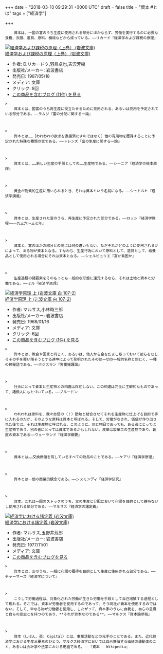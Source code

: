 
+++
date = "2018-03-10 09:29:31 +0000 UTC"
draft = false
title = "資本 #とは"
tags = ["経済学"]

+++
>
        資本は、一国の富のうち生産に使用される部分にほかならず、労働を実行するのに必要な食糧、衣服、道具、原料、機械などから成っている。――リカード『経済学および課税の原理』

    
<div class="hatena-asin-detail"><a href="http://www.amazon.co.jp/exec/obidos/ASIN/4003410912/bestylesnet-22/"><img src="https://images-fe.ssl-images-amazon.com/images/I/510HW787%2B7L._SL160_.jpg" class="hatena-asin-detail-image" alt="経済学および課税の原理〈上巻〉 (岩波文庫)" title="経済学および課税の原理〈上巻〉 (岩波文庫)"/></a><div class="hatena-asin-detail-info"><a href="http://www.amazon.co.jp/exec/obidos/ASIN/4003410912/bestylesnet-22/">経済学および課税の原理〈上巻〉 (岩波文庫)</a><ul><li><span class="hatena-asin-detail-label">作者:</span> D.リカードウ,羽鳥卓也,吉沢芳樹</li><li><span class="hatena-asin-detail-label">出版社/メーカー:</span> 岩波書店</li><li><span class="hatena-asin-detail-label">発売日:</span> 1987/05/18</li><li><span class="hatena-asin-detail-label">メディア:</span> 文庫</li><li> <span class="hatena-asin-detail-label">クリック</span>: 9回</li><li><a href="http://d.hatena.ne.jp/asin/4003410912/bestylesnet-22" target="_blank">この商品を含むブログ (11件) を見る</a></li></ul></div><div class="hatena-asin-detail-foot"></div></div>

    >
        資本とは、国富のうち再生産に役立たせるために充用される、あるいは充用を予定されている部分である。――ラムジ『富の分配に関する一論』

    

    >
        資本とは……［われわれの欲求を直接満たすのではなく］他の有用物を獲得することに予定された特殊な種類の富である。――トレンズ『富の生産に関する一論』

    

    >
        資本とは、……新しい生産の手段としての……生産物である。――シーニア『経済学の根本原理』

    

    >
        資金が物質的生産に用いられるとき、それは資本という名前になる。――シュトルヒ『経済学講義』

    

    >
        資本とは、生産された富のうち、再生産に予定された部分である。――ロッシ『経済学教程――一九三六～三七年』

    

    >
        資本と、富のほかの部分との間には何の違いもない。ただそれがどのように使用されるかによって、ある物が資本となる。すなわち、生産行為において原料として、道具として、給養品として使用される場合にそれは資本となる。――シェルビュリエ『富か貧困か』

    

    >
        生産過程の諸要素をそのもっとも一般的な形態に還元するなら、それは土地と資本と労働である。――ミル『経済学原理』

    
<div class="hatena-asin-detail"><a href="http://www.amazon.co.jp/exec/obidos/ASIN/4003410726/bestylesnet-22/"><img src="https://images-fe.ssl-images-amazon.com/images/I/51A5reP3TXL._SL160_.jpg" class="hatena-asin-detail-image" alt="経済学原理 上 (岩波文庫 白 107-2)" title="経済学原理 上 (岩波文庫 白 107-2)"/></a><div class="hatena-asin-detail-info"><a href="http://www.amazon.co.jp/exec/obidos/ASIN/4003410726/bestylesnet-22/">経済学原理 上 (岩波文庫 白 107-2)</a><ul><li><span class="hatena-asin-detail-label">作者:</span> マルサス,小林時三郎</li><li><span class="hatena-asin-detail-label">出版社/メーカー:</span> 岩波書店</li><li><span class="hatena-asin-detail-label">発売日:</span> 1968/01/16</li><li><span class="hatena-asin-detail-label">メディア:</span> 文庫</li><li> <span class="hatena-asin-detail-label">クリック</span>: 6回</li><li><a href="http://d.hatena.ne.jp/asin/4003410726/bestylesnet-22" target="_blank">この商品を含むブログ (1件) を見る</a></li></ul></div><div class="hatena-asin-detail-foot"></div></div>

    >
        資本とは、教会や国家と同じく、あるいは、他人から金をだまし取っておいて彼らをむしろその手を覆い隠そうとする連中によって発明されたその他一切の一般的名称と同じく、一種の神秘語である。――ホジスキン『労働擁護論』

    

    >
        社会にとって資本と生産物との相違は存在しない。この相違は完全に主観的なものであって、諸個人にもとづいている。――プルードン

    

    >
        われわれは原料を、我々自信の（！）勤勉と結合させてそれを生産物に仕上げる目的で手に入れるのだが、そのような原料は資本と呼ばれる。そして、労働がなされ、価値が作り出された後では、それは生産物と呼ばれる。このように、同じ物品であっても、ある者にとっては生産物であり、別の者にとっては資本であるかもしれない。皮革は製革工の生産物であり、靴屋の資本である――ウェーランド『経済学綱要』

    

    >
        資本とは……交換価値を有しているすべての物品のことである。――ケアリ『経済学原理』

    

    >
        資本とは一個の商業的観念である。――シスモンディ『経済学研究』

    

    >
        資本。これは一国のストックのうち、富の生産と分配において利潤を目的として維持ないし使用される部分である。――マルサス『経済学の諸定義』

    
<div class="hatena-asin-detail"><a href="http://www.amazon.co.jp/exec/obidos/ASIN/4003410742/bestylesnet-22/"><img src="https://images-fe.ssl-images-amazon.com/images/I/51xD9tfEN2L._SL160_.jpg" class="hatena-asin-detail-image" alt="経済学における諸定義 (岩波文庫)" title="経済学における諸定義 (岩波文庫)"/></a><div class="hatena-asin-detail-info"><a href="http://www.amazon.co.jp/exec/obidos/ASIN/4003410742/bestylesnet-22/">経済学における諸定義 (岩波文庫)</a><ul><li><span class="hatena-asin-detail-label">作者:</span> マルサス,玉野井芳郎</li><li><span class="hatena-asin-detail-label">出版社/メーカー:</span> 岩波書店</li><li><span class="hatena-asin-detail-label">発売日:</span> 1977/11/01</li><li><span class="hatena-asin-detail-label">メディア:</span> 文庫</li><li><a href="http://d.hatena.ne.jp/asin/4003410742/bestylesnet-22" target="_blank">この商品を含むブログを見る</a></li></ul></div><div class="hatena-asin-detail-foot"></div></div>

    >
        資本とは、富のうち、一般に利潤の獲得を目的として生産に使用される部分である。――チャーマーズ『経済学について』

    

    >
        こうして労働過程は、対象化された労働が生きた労働を手段として自己増殖する過程として現れる。そこでは、資本が労働者を使用するのであって、そう同社が資本を使用するのではない。そして、単なる物が労働者を使用し、したがって、資本家のうちに自我を、自らの意識と自らの意志とを持つのであり、**それが資本なのである**。――マルクス『資本論草稿』

    

    >
        資本（しほん、英: Capital）とは、事業活動などの元手のことである。また、近代経済学における生産三要素のひとつ、マルクス経済学においては自己増殖する価値の運動体のこと、あるいは会計学や法学における用語である。――『資本 - Wikipedia』

    


